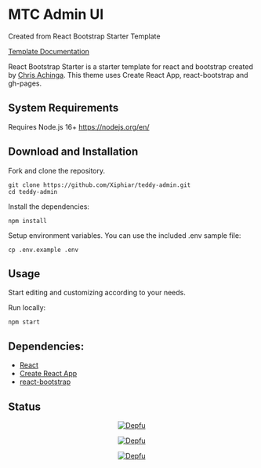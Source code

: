 

# MTC Admin UI

Created from React Bootstrap Starter Template

[Template Documentation](https://chrisdevcode.hashnode.dev/react-and-bootstrap-starter-template)

React Bootstrap Starter is a starter template for react and bootstrap created by [Chris Achinga](http://chrisdev.netlify.app). This theme uses Create React App, react-bootstrap and gh-pages.

## System Requirements

Requires Node.js 16+
https://nodejs.org/en/


## Download and Installation

Fork and clone the repository.

```powershell-interactive
git clone https://github.com/Xiphiar/teddy-admin.git
cd teddy-admin
```

Install the dependencies:

```powershell-interactive
npm install
```

Setup environment variables.
You can use the included .env sample file:

```powershell-interactive
cp .env.example .env
```

## Usage

Start editing and customizing according to your needs.

Run locally:

```powershell-interactive
npm start
```

## Dependencies:

- [React](https://reactjs.org/)
- [Create React App](https://create-react-app.dev/)
- [react-bootstrap](https://react-bootstrap.github.io/)


## Status

<div align='center'>

[![Depfu](https://badges.depfu.com/badges/80c94d4ad87f69ecde6d83ae05e65b63/status.svg)](https://depfu.com)

[![Depfu](https://badges.depfu.com/badges/80c94d4ad87f69ecde6d83ae05e65b63/overview.svg)](https://depfu.com/github/ChrisAchinga/react-bootstrap-starter?project_id=18009)

[![Depfu](https://badges.depfu.com/badges/80c94d4ad87f69ecde6d83ae05e65b63/count.svg)](https://depfu.com/github/ChrisAchinga/react-bootstrap-starter?project_id=18009)

</div>
